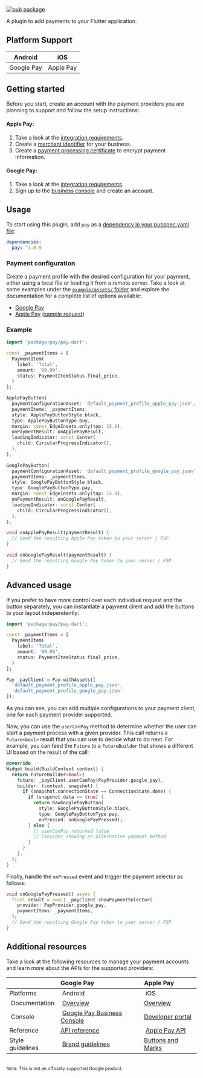 [![pub package](https://img.shields.io/pub/v/pay.svg)](https://pub.dartlang.org/packages/pay)

A plugin to add payments to your Flutter application.

## Platform Support
| Android | iOS |
|:---:|:---:|
| Google Pay | Apple Pay |

## Getting started
Before you start, create an account with the payment providers you are planning to support and follow the setup instructions:

#### Apple Pay:
1. Take a look at the [integration requirements](https://developer.apple.com/documentation/passkit/apple_pay/setting_up_apple_pay_requirements).
2. Create a [merchant identifier](https://help.apple.com/developer-account/#/devb2e62b839?sub=dev103e030bb) for your business.
3. Create a [payment processing certificate](https://help.apple.com/developer-account/#/devb2e62b839?sub=devf31990e3f) to encrypt payment information.

#### Google Pay:
1. Take a look at the [integration requirements](https://developers.google.com/pay/api/android/overview).
2. Sign up to the [business console](https://pay.google.com/business/console) and create an account.

## Usage
To start using this plugin, add `pay` as a [dependency in your pubspec.yaml file](https://flutter.io/platform-plugins/):

```yaml
dependencies:
  pay: ^1.0.9
```

### Payment configuration
Create a payment profile with the desired configuration for your payment, either using a local file or loading it from a remote server. Take a look at some examples under the [`example/assets/` folder](https://github.com/google-pay/flutter-plugin/tree/main/pay/example/assets) and explore the documentation for a complete list of options available:
* [Google Pay](https://developers.google.com/pay/api/android/reference/request-objects#PaymentDataRequest)
* [Apple Pay](https://developer.apple.com/documentation/businesschatapi/applepaypaymentrequest) ([sample request](https://developer.apple.com/documentation/businesschatapi/messages_sent/interactive_messages/apple_pay_in_business_chat/sending_an_apple_pay_payment_request))

### Example
```dart
import 'package:pay/pay.dart';

const _paymentItems = [
  PaymentItem(
    label: 'Total',
    amount: '99.99',
    status: PaymentItemStatus.final_price,
  )
];

ApplePayButton(
  paymentConfigurationAsset: 'default_payment_profile_apple_pay.json',
  paymentItems: _paymentItems,
  style: ApplePayButtonStyle.black,
  type: ApplePayButtonType.buy,
  margin: const EdgeInsets.only(top: 15.0),
  onPaymentResult: onApplePayResult,
  loadingIndicator: const Center(
    child: CircularProgressIndicator(),
  ),
),

GooglePayButton(
  paymentConfigurationAsset: 'default_payment_profile_google_pay.json',
  paymentItems: _paymentItems,
  style: GooglePayButtonStyle.black,
  type: GooglePayButtonType.pay,
  margin: const EdgeInsets.only(top: 15.0),
  onPaymentResult: onGooglePayResult,
  loadingIndicator: const Center(
    child: CircularProgressIndicator(),
  ),
),

void onApplePayResult(paymentResult) {
  // Send the resulting Apple Pay token to your server / PSP
}

void onGooglePayResult(paymentResult) {
  // Send the resulting Google Pay token to your server / PSP
}
```
## Advanced usage
If you prefer to have more control over each individual request and the button separately, you can instantiate a payment client and add the buttons to your layout independently:

```dart
import 'package:pay/pay.dart';

const _paymentItems = [
  PaymentItem(
    label: 'Total',
    amount: '99.99',
    status: PaymentItemStatus.final_price,
  )
];

Pay _payClient = Pay.withAssets([
  'default_payment_profile_apple_pay.json',
  'default_payment_profile_google_pay.json'
]);
```

As you can see, you can add multiple configurations to your payment client, one for each payment provider supported.

Now, you can use the `userCanPay` method to determine whether the user can start a payment process with a given provider. This call returns a `Future<bool>` result that you can use to decide what to do next. For example, you can feed the `Future` to a `FutureBuilder` that shows a different UI based on the result of the call:

```dart
@override
Widget build(BuildContext context) {
  return FutureBuilder<bool>(
    future: _payClient.userCanPay(PayProvider.google_pay),
    builder: (context, snapshot) {
      if (snapshot.connectionState == ConnectionState.done) {
        if (snapshot.data == true) {
          return RawGooglePayButton(
            style: GooglePayButtonStyle.black,
            type: GooglePayButtonType.pay,
            onPressed: onGooglePayPressed);
        } else {
          // userCanPay returned false
          // Consider showing an alternative payment method
        }
      }
    },
  );
}
```
Finally, handle the `onPressed` event and trigger the payment selector as follows:

```dart
void onGooglePayPressed() async {
  final result = await _payClient.showPaymentSelector(
    provider: PayProvider.google_pay,
    paymentItems: _paymentItems,
  );
  // Send the resulting Google Pay token to your server / PSP
}
```

## Additional resources
Take a look at the following resources to manage your payment accounts and learn more about the APIs for the supported providers:

|  | Google Pay | Apple Pay |
|:---|:---|:---|
| Platforms | Android | iOS |
| Documentation | [Overview](https://developers.google.com/pay/api/android/overview) | [Overview](https://developer.apple.com/apple-pay/implementation/)
| Console | [Google Pay Business Console](https://pay.google.com/business/console/) |  [Developer portal](https://developer.apple.com/account/)  |
| Reference | [API reference](https://developers.google.com/pay/api/android/reference/client) | [Apple Pay API](https://developer.apple.com/documentation/passkit/apple_pay/)
| Style guidelines | [Brand guidelines](https://developers.google.com/pay/api/android/guides/brand-guidelines) | [Buttons and Marks](https://developer.apple.com/design/human-interface-guidelines/apple-pay/overview/buttons-and-marks/)

<br>
<sup>Note: This is not an officially supported Google product.</sup>